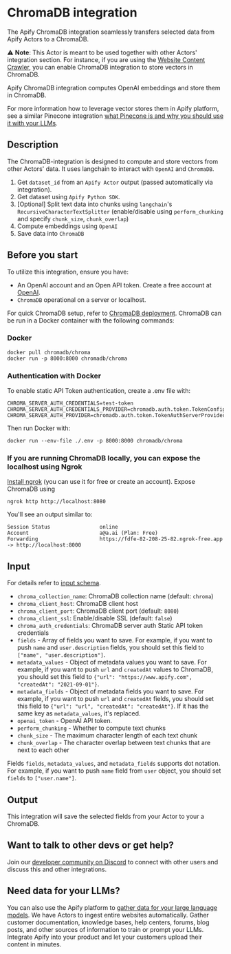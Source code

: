 # ChromaDB integration

The Apify ChromaDB integration seamlessly transfers selected data from Apify Actors to a ChromaDB.

⚠️ **Note**: This Actor is meant to be used together with other Actors' integration section.
For instance, if you are using the [Website Content Crawler](https://apify.com/apify/website-content-crawler),
you can enable ChromaDB integration to store vectors in ChromaDB.

Apify ChromaDB integration computes OpenAI embeddings and store them in ChromaDB.

For more information how to leverage vector stores them in Apify platform, see a similar Pinecone
integration [what Pinecone is and why you should use it with your LLMs](https://blog.apify.com/what-is-pinecone-why-use-it-with-llms/).

## Description

The ChromaDB-integration is designed to compute and store vectors from other Actors' data. It uses langchain
to interact with `OpenAI` and `ChromaDB`.

1. Get `dataset_id` from an `Apify Actor` output (passed automatically via integration).
2. Get dataset using `Apify Python SDK`.
3. [Optional] Split text data into chunks using `langchain`'s `RecursiveCharacterTextSplitter`
(enable/disable using `perform_chunking` and specify `chunk_size`, `chunk_overlap`)
4. Compute embeddings using `OpenAI`
5. Save data into `ChromaDB`

## Before you start

To utilize this integration, ensure you have:

- An OpenAI account and an Open API token. Create a free account at [OpenAI](https://beta.openai.com/).
- `ChromaDB` operational on a server or localhost.

For quick ChromaDB setup, refer to [ChromaDB deployment](https://docs.trychroma.com/deployment#docker).
ChromaDB can be run in a Docker container with the following commands:

### Docker

```shell
docker pull chromadb/chroma
docker run -p 8000:8000 chromadb/chroma
```

### Authentication with Docker

To enable static API Token authentication, create a .env file with:

```dotenv
CHROMA_SERVER_AUTH_CREDENTIALS=test-token
CHROMA_SERVER_AUTH_CREDENTIALS_PROVIDER=chromadb.auth.token.TokenConfigServerAuthCredentialsProvider
CHROMA_SERVER_AUTH_PROVIDER=chromadb.auth.token.TokenAuthServerProvider
```

Then run Docker with:

```shell
docker run --env-file ./.env -p 8000:8000 chromadb/chroma
```

### If you are running ChromaDB locally, you can expose the localhost using Ngrok

[Install ngrok](https://ngrok.com/download) (you can use it for free or create an account). Expose ChromaDB using

```shell
ngrok http http://localhost:8080
```

You'll see an output similar to:
```text
Session Status                online
Account                       a@a.ai (Plan: Free)
Forwarding                    https://fdfe-82-208-25-82.ngrok-free.app -> http://localhost:8000
```


## Input

For details refer to [input schema](.actor/input_schema.json).

- `chroma_collection_name`: ChromaDB collection name (default: `chroma`)
- `chroma_client_host`: ChromaDB client host
- `chroma_client_port`: ChromaDB client port (default: `8080`)
- `chroma_client_ssl`: Enable/disable SSL (default: `false`)
- `chroma_auth_credentials`: ChromaDB server auth Static API token credentials
- `fields` - Array of fields you want to save. For example, if you want to push `name` and `user.description` fields, you should set this field to `["name", "user.description"]`.
- `metadata_values` - Object of metadata values you want to save. For example, if you want to push `url` and `createdAt` values to ChromaDB, you should set this field to `{"url": "https://www.apify.com", "createdAt": "2021-09-01"}`.
- `metadata_fields` - Object of metadata fields you want to save. For example, if you want to push `url` and `createdAt` fields, you should set this field to `{"url": "url", "createdAt": "createdAt"}`. If it has the same key as `metadata_values`, it's replaced.
- `openai_token` - OpenAI API token.
- `perform_chunking` - Whether to compute text chunks
- `chunk_size` - The maximum character length of each text chunk
- `chunk_overlap` - The character overlap between text chunks that are next to each other

Fields `fields`, `metadata_values`, and `metadata_fields` supports dot notation. For example, if you want to push `name` field from `user` object, you should set `fields` to `["user.name"]`.

## Output

This integration will save the selected fields from your Actor to your a ChromaDB.

## Want to talk to other devs or get help?

Join our [developer community on Discord](https://discord.com/invite/jyEM2PRvMU) to connect with other users and discuss this and other integrations.

## Need data for your LLMs?

You can also use the Apify platform to [gather data for your large language models](https://apify.com/data-for-generative-ai). We have Actors to ingest entire websites automatically.
Gather customer documentation, knowledge bases, help centers, forums, blog posts, and other sources of information to train or prompt your LLMs.
Integrate Apify into your product and let your customers upload their content in minutes.
